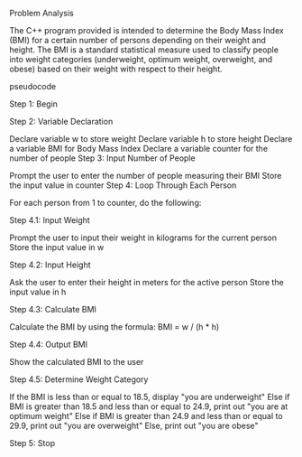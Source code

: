 Problem Analysis

The C++ program provided is intended to determine the Body Mass Index (BMI) for a certain number of persons depending on their 
weight and height. The BMI is a standard statistical measure used to classify people into weight categories 
(underweight, optimum weight, overweight, and obese) based on their weight with respect to their height.

pseudocode

Step 1: Begin

Step 2: Variable Declaration

Declare variable w to store weight
Declare variable h to store height
Declare a variable BMI for Body Mass Index
Declare a variable counter for the number of people
Step 3: Input Number of People

Prompt the user to enter the number of people measuring their BMI
Store the input value in counter
Step 4: Loop Through Each Person

For each person from 1 to counter, do the following:

Step 4.1: Input Weight

Prompt the user to input their weight in kilograms for the current person
Store the input value in w

Step 4.2: Input Height

Ask the user to enter their height in meters for the active person
Store the input value in h

Step 4.3: Calculate BMI

Calculate the BMI by using the formula: BMI = w / (h * h)

Step 4.4: Output BMI

Show the calculated BMI to the user

Step 4.5: Determine Weight Category

If the BMI is less than or equal to 18.5, display "you are underweight"
Else if BMI is greater than 18.5 and less than or equal to 24.9, print out "you are at optimum weight"
Else if BMI is greater than 24.9 and less than or equal to 29.9, print out "you are overweight"
Else, print out "you are obese"

Step 5: Stop
